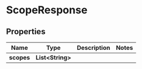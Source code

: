 
# ScopeResponse

## Properties
Name | Type | Description | Notes
------------ | ------------- | ------------- | -------------
**scopes** | **List&lt;String&gt;** |  | 



